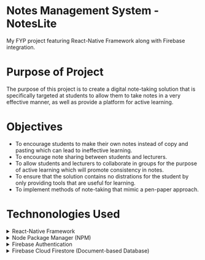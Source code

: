 # Notes Management System - NotesLite
My FYP project featuring React-Native Framework along with Firebase integration.

# Purpose of Project
The purpose of this project is to create a digital note-taking solution that is specifically targeted at students to allow them to take notes in a very effective manner, as well as provide a platform for active learning.

# Objectives
  * To encourage students to make their own notes instead of copy and pasting which can lead to ineffective learning.
  * To encourage note sharing between students and lecturers.
  * To allow students and lecturers to collaborate in groups for the purpose of active learning which will promote consistency in notes.
  * To ensure that the solution contains no distrations for the student by only providing tools that are useful for learning.
  * To implement methods of note-taking that mimic a pen-paper approach.

# Technonologies Used
<details>
  <summary>React-Native Framework</summary>
  
  ##### What?
  React-Native is a mobile application framework that is meant to unify the development process of user interfaces for both iOS, Android using solely JavaScript. It provides an engine that is capable of converting the components created in React-Native to the corresponding component in the native platform, for example a button created in React Native will render differently when installed on iOS and Android.
  
  ##### Why?
  1. Interest (Cross-Compatibility): React-Native is a framework that introduced me to the concept of cross-compatible mobile application development. Hence, I was quick to try to understand more about it.
  2. Component-based: React-Native is a component-based UI development framework, which means that components that I create are highly reusable.
  3. Interest (JavaScript): The first encounter with JavaScript was during internship, which was very interesting to use and had the potential of creating full stack applications with the least amount of effort.
  4. Metro: Metro is react-native package bundler which uses nodejs (a serverside javascript runtime environment). This automatically means that React-Native supports NodeJs and hence, have access to the huge list of repositories available on NPM. A lot of the third party plugins required can be installed from NPM which simplifies the development process by a huge margin.

</details>

<details>
  <summary>Node Package Manager (NPM)</summary>
  
  ##### What?
  It is a package manager for NodeJS which has access to over 350,000 third party packages. It can be access via the operating system's terminal (Terminal for MacOS and CMD for Windows) with the 'npm' command.
  
  ##### Why?
  NPM provides a huge list of open-sourced JavaScript libraries. A lot of the third party plugins required in the project such as Firebase integration module can be installed from NPM which simplifies the development process by a huge margin.
  
</details>

<details>
  <summary>Firebase Authentication</summary>
  
  ##### What?
  It is a package manager for NodeJS which has access to over 350,000 third party packages. It can be access via the operating system's terminal (Terminal for MacOS and CMD for Windows) with the 'npm' command.
  
  ##### Why?
  NPM provides a huge list of open-sourced JavaScript libraries. A lot of the third party plugins required in the project such as Firebase integration module can be installed from NPM which simplifies the development process by a huge margin.
  
</details>

<details>
  <summary>Firebase Cloud Firestore (Document-based Database)</summary>
  <p>fdsf</p>
</details>



